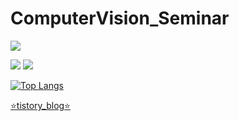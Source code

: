 # ComputerVision_Seminar
<a href="https://hits.seeyoufarm.com"><img src="https://hits.seeyoufarm.com/api/count/incr/badge.svg?url=https%3A%2F%2Fgithub.com%2FPark-da-in&count_bg=%2379C83D&title_bg=%23555555&icon=&icon_color=%23E7E7E7&title=hits&edge_flat=false"/></a>

<img src="https://img.shields.io/badge/Python-3776AB?style=flat&logo=Python&logoColor=white"/>

<img src="https://capsule-render.vercel.app/api?type=slice&color=auto&height=300&section=header&text=ComputerVision_Seminar&fontSize=90" />

[![Top Langs](https://github-readme-stats.vercel.app/api/top-langs/?username=Park-da-in&langs_count=8)](https://github.com/Park-da-in/github-readme-stats)

[:star:tistory_blog:star:](https://020604di.tistory.com/)
